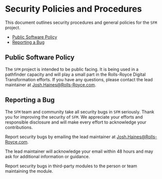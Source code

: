 # Security Policies and Procedures

This document outlines security procedures and general policies for the `SFM`
project.

- [Public Software Policy](#public-software-policy)
- [Reporting a Bug](#reporting-a-bug)

## Public Software Policy

The `SFM` project is intended to be public facing. It is being used in a pathfinder capacity and will play a small part in the Rolls-Royce Digital Transformation efforts. If you have any questions, please contact the lead maintainer at [Josh.Haines@Rolls-Royce.com](mailto:Josh.Haines@Rolls-Royce.com).

## Reporting a Bug

The `SFM` team and community take all security bugs in `SFM` seriously.
Thank you for improving the security of `SFM`. We appreciate your efforts and
responsible disclosure and will make every effort to acknowledge your
contributions.

Report security bugs by emailing the lead maintainer at [Josh.Haines@Rolls-Royce.com](mailto:Josh.Haines@Rolls-Royce.com).

The lead maintainer will acknowledge your email within 48 hours and may ask for additional information or guidance.

Report security bugs in third-party modules to the person or team maintaining
the module.
